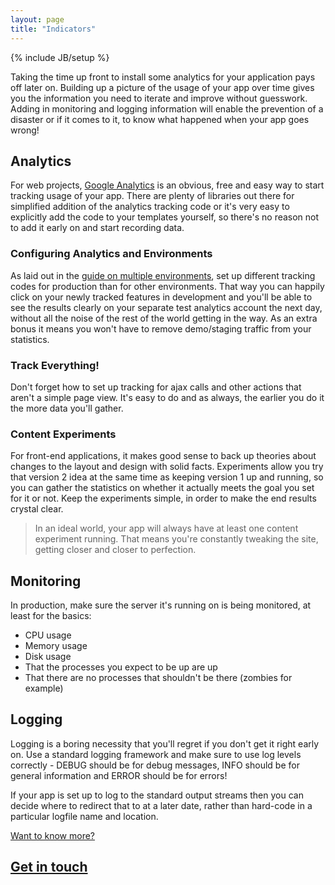 ```yaml
---
layout: page
title: "Indicators"
---
```

{% include JB/setup %}

Taking the time up front to install some analytics for your application pays off later on.  Building up a picture of the usage of your app over time gives you the information you need to iterate and improve without guesswork.  Adding in monitoring and logging information will enable the prevention of a disaster or if it comes to it, to know what happened when your app goes wrong!


Analytics
---------

For web projects, [Google Analytics](http://www.google.co.uk/analytics/) is an obvious, free and easy way to start tracking usage of your app.  There are plenty of libraries out there for simplified addition of the analytics tracking code or it's very easy to explicitly add the code to your templates yourself, so there's no reason not to add it early on and start recording data.


### Configuring Analytics and Environments

As laid out in the [guide on multiple environments](/pages/environments.html), set up different tracking codes for production than for other environments.  That way you can happily click on your newly tracked features in development and you'll be able to see the results clearly on your separate test analytics account the next day, without all the noise of the rest of the world getting in the way.  As an extra bonus it means you won't have to remove demo/staging traffic from your statistics.


### Track Everything!

Don't forget how to set up tracking for ajax calls and other actions that aren't a simple page view.  It's easy to do and as always, the earlier you do it the more data you'll gather.


### Content Experiments

For front-end applications, it makes good sense to back up theories about changes to the layout and design with solid facts.  Experiments allow you try that version 2 idea at the same time as keeping version 1 up and running, so you can gather the statistics on whether it actually meets the goal you set for it or not.  Keep the experiments simple, in order to make the end results crystal clear.

> In an ideal world, your app will always have at least one content experiment running.  That means you're constantly tweaking the site, getting closer and closer to perfection.


Monitoring
-----------

In production, make sure the server it's running on is being monitored, at least for the basics:

* CPU usage
* Memory usage
* Disk usage
* That the processes you expect to be up are up
* That there are no processes that shouldn't be there (zombies for example)


Logging
-------

Logging is a boring necessity that you'll regret if you don't get it right early on.  Use a standard logging framework and make sure to use log levels correctly - DEBUG should be for debug messages, INFO should be for general information and ERROR should be for errors!

If your app is set up to log to the standard output streams then you can decide where to redirect that to at a later date, rather than hard-code in a particular logfile name and location.

<div class="dotted-rule">
</div>
<section class='text-block'>
  <div class='footer'>
    <a href='https://www.adaptivelab.com/contact'>
      <div class='caption'>
        Want to know more?
      </div>
      <h2>
        Get in touch
        <div class='forward-arrow'>
        </div>
      </h2>
    </a>
  </div>
</section>
